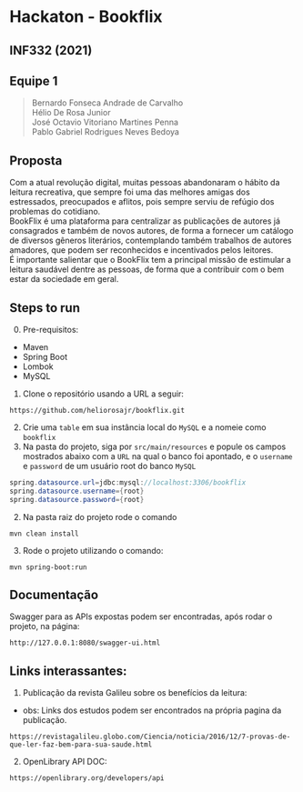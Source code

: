 # Hackaton - Bookflix
## INF332 (2021)

## Equipe 1
> Bernardo Fonseca Andrade de Carvalho <br>
> Hélio De Rosa Junior <br>
> José Octavio Vitoriano Martines Penna <br>
> Pablo Gabriel Rodrigues Neves Bedoya <br>

## Proposta

Com a atual revolução digital, muitas pessoas abandonaram o hábito da leitura recreativa, que sempre foi uma das melhores amigas dos estressados, preocupados e aflitos, pois sempre serviu de refúgio dos problemas do cotidiano. <br>
BookFlix é uma plataforma para centralizar as publicações de autores já consagrados e também de novos autores, de forma a fornecer um catálogo de diversos gêneros literários, contemplando também trabalhos de autores amadores, que podem ser reconhecidos e incentivados pelos leitores. <br>
É importante salientar que o BookFlix tem a principal missão de estimular a leitura saudável dentre as pessoas, de forma que a contribuir com o bem estar da sociedade em geral. <br>

## Steps to run
0. Pre-requisitos:
- Maven
- Spring Boot
- Lombok
- MySQL

1. Clone o repositório usando a URL a seguir: 
~~~
https://github.com/heliorosajr/bookflix.git
~~~
2. Crie uma `table` em sua instância local do `MySQL` e a nomeie como `bookflix`
3. Na pasta do projeto, siga por `src/main/resources` e popule os campos mostrados abaixo com a `URL` na qual o banco foi apontado, e o `username` e `password` de um usuário root do banco `MySQL`
~~~java
spring.datasource.url=jdbc:mysql://localhost:3306/bookflix
spring.datasource.username={root}
spring.datasource.password={root}
~~~
2. Na pasta raiz do projeto rode o comando 
~~~
mvn clean install
~~~
3. Rode o projeto utilizando o comando:
~~~
mvn spring-boot:run
~~~

## Documentação

Swagger para as APIs expostas podem ser encontradas, após rodar o projeto, na página:

~~~
http://127.0.0.1:8080/swagger-ui.html
~~~

## Links interassantes:
1. Publicação da revista Galileu sobre os benefícios da leitura:
- obs: Links dos estudos podem ser encontrados na própria pagina da publicação.
~~~
https://revistagalileu.globo.com/Ciencia/noticia/2016/12/7-provas-de-que-ler-faz-bem-para-sua-saude.html
~~~

2. OpenLibrary API DOC:
~~~
https://openlibrary.org/developers/api
~~~

